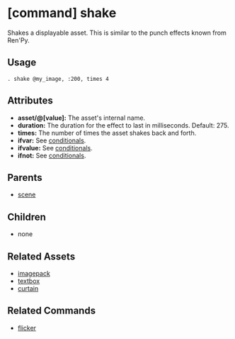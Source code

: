 
# [command] shake

Shakes a displayable asset. This is similar to the punch effects known from Ren'Py.


## Usage

    . shake @my_image, :200, times 4


## Attributes

* **asset/@[value]:** The asset's internal name.
* **duration:** The duration for the effect to last in milliseconds. Default: 275.
* **times:** The number of times the asset shakes back and forth.
* **ifvar:** See [conditionals](conditionals.md).
* **ifvalue:** See [conditionals](conditionals.md).
* **ifnot:** See [conditionals](conditionals.md).


## Parents

* [scene](scene.md)


## Children

* none


## Related Assets

* [imagepack](imagepack.md)
* [textbox](textbox.md)
* [curtain](curtain.md)


## Related Commands

 * [flicker](flicker.md)

